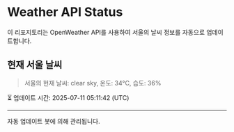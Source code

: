 
# Weather API Status

이 리포지토리는 OpenWeather API를 사용하여 서울의 날씨 정보를 자동으로 업데이트합니다.

## 현재 서울 날씨
> 서울의 현재 날씨: clear sky, 온도: 34°C, 습도: 36%

⏳ 업데이트 시간: 2025-07-11 05:11:42 (UTC)

---
자동 업데이트 봇에 의해 관리됩니다.

